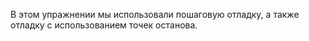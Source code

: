 В этом упражнении мы использовали пошаговую отладку, а также отладку с использованием точек останова.
